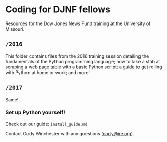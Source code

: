 # Coding for DJNF fellows

Resources for the Dow Jones News Fund training at the University of Missouri.

## `/2016`

This folder contains files from the 2016 training session detailing the fundamentals of the Python programming language; how to take a stab at scraping a web page table with a basic Python script; a guide to get rolling with Python at home or work; and more!

## `/2017`

Same!


### Set up Python yourself!
Check out our guide: `install_guide.md`.

Contact Cody Winchester with any questions ([cody@ire.org](mailto:cody@ire.org)).
